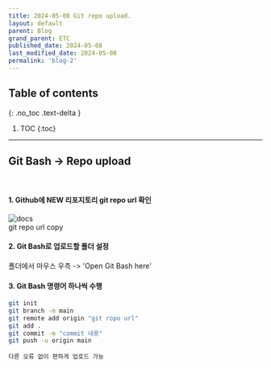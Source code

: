 ```yaml
---
title: 2024-05-08 Git repo upload.
layout: default
parent: Blog
grand_parent: ETC
published_date: 2024-05-08
last_modified_date: 2024-05-08
permalink: 'blog-2'
---
```

## Table of contents
{: .no_toc .text-delta }

1. TOC
{:toc}
---
## Git Bash -> Repo upload
<br>

#### 1. Github에 NEW 리포지토리 git repo url 확인

![docs](https://raw.githubusercontent.com/pozuhtuhv/0000_imgstorage/main/blog-2.1.png)<br>
git repo url copy<br>

#### 2. Git Bash로 업로드할 폴더 설정

폴더에서 마우스 우측 -> 'Open Git Bash here'<br>

#### 3. Git Bash 명령어 하나씩 수행
```bash
git init
git branch -m main
git remote add origin "git ropo url"
git add .
git commit -m "commit 내용"
git push -u origin main
```

`다른 오류 없이 편하게 업로드 가능`
